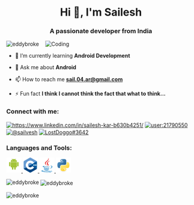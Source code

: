 <h1 align="center">Hi 👋, I'm Sailesh</h1>
<h3 align="center">A passionate developer from India</h3>
<img align="right" alt="Coding" width="400" src = "https://www.careerguide.com/career/wp-content/uploads/2021/05/programming-1.gif">

<p align="left"> <img src="https://komarev.com/ghpvc/?username=eddybroke&label=Profile%20views&color=0e75b6&style=flat" alt="eddybroke" /> </p>

- 🌱 I’m currently learning **Android Development**

- 💬 Ask me about **Android**

- 📫 How to reach me **sail.04.ar@gmail.com**

- ⚡ Fun fact **I think I cannot think the fact that what to think...**

<h3 align="left">Connect with me:</h3>
<p align="left">
<a href="https://linkedin.com/in/https://www.linkedin.com/in/sailesh-kar-b630b4251/" target="blank"><img align="center" src="https://raw.githubusercontent.com/rahuldkjain/github-profile-readme-generator/master/src/images/icons/Social/linked-in-alt.svg" alt="https://www.linkedin.com/in/sailesh-kar-b630b4251/" height="30" width="40" /></a>
<a href="https://stackoverflow.com/users/user:21790550" target="blank"><img align="center" src="https://raw.githubusercontent.com/rahuldkjain/github-profile-readme-generator/master/src/images/icons/Social/stack-overflow.svg" alt="user:21790550" height="30" width="40" /></a>
<a href="https://instagram.com/@sailvesh" target="blank"><img align="center" src="https://raw.githubusercontent.com/rahuldkjain/github-profile-readme-generator/master/src/images/icons/Social/instagram.svg" alt="@sailvesh" height="30" width="40" /></a>
<a href="https://discord.gg/LostDoggo#3642" target="blank"><img align="center" src="https://raw.githubusercontent.com/rahuldkjain/github-profile-readme-generator/master/src/images/icons/Social/discord.svg" alt="LostDoggo#3642" height="30" width="40" /></a>
</p>

<h3 align="left">Languages and Tools:</h3>
<p align="left"> <a href="https://developer.android.com" target="_blank" rel="noreferrer"> <img src="https://raw.githubusercontent.com/devicons/devicon/master/icons/android/android-original-wordmark.svg" alt="android" width="40" height="40"/> </a> <a href="https://www.w3schools.com/cpp/" target="_blank" rel="noreferrer"> <img src="https://raw.githubusercontent.com/devicons/devicon/master/icons/cplusplus/cplusplus-original.svg" alt="cplusplus" width="40" height="40"/> </a> <a href="https://www.java.com" target="_blank" rel="noreferrer"> <img src="https://raw.githubusercontent.com/devicons/devicon/master/icons/java/java-original.svg" alt="java" width="40" height="40"/> </a> <a href="https://www.python.org" target="_blank" rel="noreferrer"> <img src="https://raw.githubusercontent.com/devicons/devicon/master/icons/python/python-original.svg" alt="python" width="40" height="40"/> </a> </p>

<p><img align="left" src="https://github-readme-stats.vercel.app/api/top-langs?username=eddybroke&show_icons=true&locale=en&layout=compact" alt="eddybroke" /></p>

<p>&nbsp;<img align="center" src="https://github-readme-stats.vercel.app/api?username=eddybroke&show_icons=true&locale=en" alt="eddybroke" /></p>

<p><img align="center" src="https://github-readme-streak-stats.herokuapp.com/?user=eddybroke&" alt="eddybroke" /></p>

